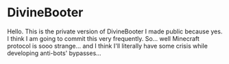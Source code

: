 # DivineBooter

Hello.
This is the private version of DivineBooter I made public because yes.
I think I am going to commit this very frequently. So...
well Minecraft protocol is sooo strange... and I think
I'll literally have some crisis while developing anti-bots' bypasses...
